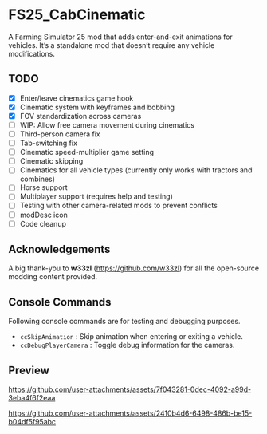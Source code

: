 # FS25_CabCinematic

A Farming Simulator 25 mod that adds enter-and-exit animations for vehicles.
It’s a standalone mod that doesn’t require any vehicle modifications.

## TODO

- [x] Enter/leave cinematics game hook
- [x] Cinematic system with keyframes and bobbing
- [x] FOV standardization across cameras
- [ ] WIP: Allow free camera movement during cinematics
- [ ] Third-person camera fix
- [ ] Tab-switching fix
- [ ] Cinematic speed-multiplier game setting
- [ ] Cinematic skipping
- [ ] Cinematics for all vehicle types (currently only works with tractors and combines)
- [ ] Horse support
- [ ] Multiplayer support (requires help and testing)
- [ ] Testing with other camera-related mods to prevent conflicts
- [ ] modDesc icon
- [ ] Code cleanup

## Acknowledgements

A big thank-you to **w33zl** (https://github.com/w33zl) for all the open-source modding content provided.

## Console Commands

Following console commands are for testing and debugging purposes.

- `ccSkipAnimation` : Skip animation when entering or exiting a vehicle.
- `ccDebugPlayerCamera` : Toggle debug information for the cameras.

## Preview

https://github.com/user-attachments/assets/7f043281-0dec-4092-a99d-3eba4f6f2eaa

https://github.com/user-attachments/assets/2410b4d6-6498-486b-be15-b04df5f95abc

